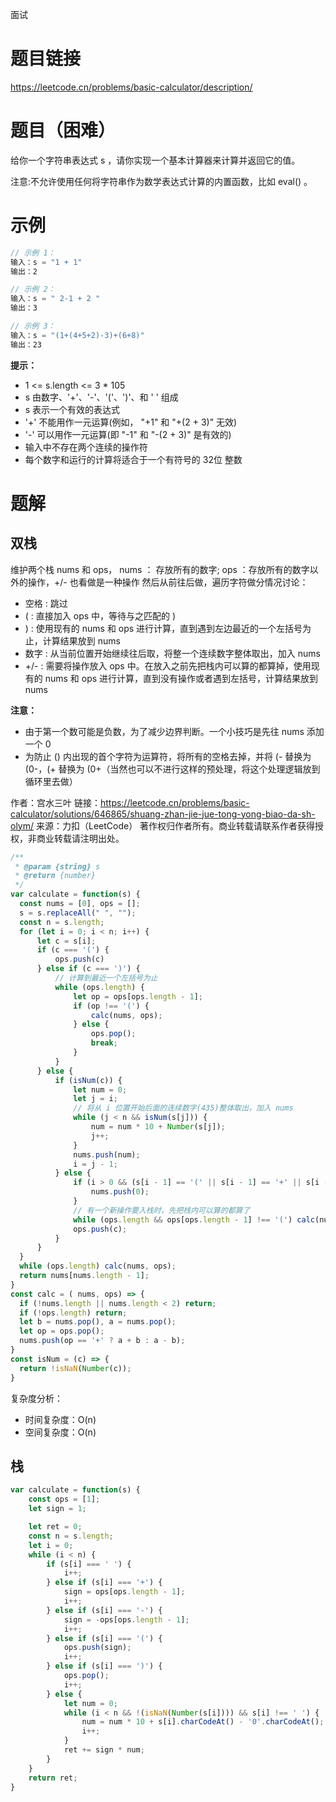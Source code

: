面试
# 题目链接

https://leetcode.cn/problems/basic-calculator/description/

# 题目（困难）

给你一个字符串表达式 s ，请你实现一个基本计算器来计算并返回它的值。

注意:不允许使用任何将字符串作为数学表达式计算的内置函数，比如 eval() 。

# 示例
```js
// 示例 1：
输入：s = "1 + 1"
输出：2

// 示例 2：
输入：s = " 2-1 + 2 "
输出：3

// 示例 3：
输入：s = "(1+(4+5+2)-3)+(6+8)"
输出：23
```

**提示：**

- 1 <= s.length <= 3 * 105
- s 由数字、'+'、'-'、'('、')'、和 ' ' 组成
- s 表示一个有效的表达式
- '+' 不能用作一元运算(例如， "+1" 和 "+(2 + 3)" 无效)
- '-' 可以用作一元运算(即 "-1" 和 "-(2 + 3)" 是有效的)
- 输入中不存在两个连续的操作符
- 每个数字和运行的计算将适合于一个有符号的 32位 整数


# 题解

## 双栈
维护两个栈 nums 和 ops， nums ： 存放所有的数字; ops ：存放所有的数字以外的操作，+/- 也看做是一种操作
然后从前往后做，遍历字符做分情况讨论：
- 空格 : 跳过
- ( : 直接加入 ops 中，等待与之匹配的 )
- ) : 使用现有的 nums 和 ops 进行计算，直到遇到左边最近的一个左括号为止，计算结果放到 nums
- 数字 : 从当前位置开始继续往后取，将整一个连续数字整体取出，加入 nums
- +/- : 需要将操作放入 ops 中。在放入之前先把栈内可以算的都算掉，使用现有的 nums 和 ops 进行计算，直到没有操作或者遇到左括号，计算结果放到 nums

**注意：**

- 由于第一个数可能是负数，为了减少边界判断。一个小技巧是先往 nums 添加一个 0
- 为防止 () 内出现的首个字符为运算符，将所有的空格去掉，并将 (- 替换为 (0-，(+ 替换为 (0+（当然也可以不进行这样的预处理，将这个处理逻辑放到循环里去做）

作者：宫水三叶
链接：https://leetcode.cn/problems/basic-calculator/solutions/646865/shuang-zhan-jie-jue-tong-yong-biao-da-sh-olym/
来源：力扣（LeetCode）
著作权归作者所有。商业转载请联系作者获得授权，非商业转载请注明出处。 

```js
/**
 * @param {string} s
 * @return {number}
 */
var calculate = function(s) {
  const nums = [0], ops = [];
  s = s.replaceAll(" ", "");
  const n = s.length;
  for (let i = 0; i < n; i++) {
      let c = s[i];
      if (c === '(') {
          ops.push(c)
      } else if (c === ')') {
          // 计算到最近一个左括号为止
          while (ops.length) {
              let op = ops[ops.length - 1];
              if (op !== '(') {
                  calc(nums, ops);
              } else {
                  ops.pop();
                  break;
              }
          }
      } else {
          if (isNum(c)) {
              let num = 0;
              let j = i;
              // 将从 i 位置开始后面的连续数字(435)整体取出，加入 nums
              while (j < n && isNum(s[j])) {
                  num = num * 10 + Number(s[j]);
                  j++;
              }
              nums.push(num);
              i = j - 1;
          } else {
              if (i > 0 && (s[i - 1] == '(' || s[i - 1] == '+' || s[i - 1] == '-')) {
                  nums.push(0);
              }
              // 有一个新操作要入栈时，先把栈内可以算的都算了
              while (ops.length && ops[ops.length - 1] !== '(') calc(nums, ops);
              ops.push(c);
          }
      }
  }
  while (ops.length) calc(nums, ops);
  return nums[nums.length - 1];
}
const calc = ( nums, ops) => {
  if (!nums.length || nums.length < 2) return;
  if (!ops.length) return;
  let b = nums.pop(), a = nums.pop();
  let op = ops.pop();
  nums.push(op == '+' ? a + b : a - b);
}
const isNum = (c) => {
  return !isNaN(Number(c));
}

```

复杂度分析：

- 时间复杂度：O(n)
- 空间复杂度：O(n)

## 栈

```js
var calculate = function(s) {
    const ops = [1];
    let sign = 1;

    let ret = 0;
    const n = s.length;
    let i = 0;
    while (i < n) {
        if (s[i] === ' ') {
            i++;
        } else if (s[i] === '+') {
            sign = ops[ops.length - 1];
            i++;
        } else if (s[i] === '-') {
            sign = -ops[ops.length - 1];
            i++;
        } else if (s[i] === '(') {
            ops.push(sign);
            i++;
        } else if (s[i] === ')') {
            ops.pop();
            i++;
        } else {
            let num = 0;
            while (i < n && !(isNaN(Number(s[i]))) && s[i] !== ' ') {
                num = num * 10 + s[i].charCodeAt() - '0'.charCodeAt();
                i++;
            }
            ret += sign * num;
        }
    }
    return ret;
}
```

